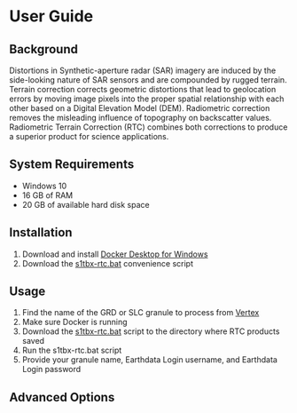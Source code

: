 # User Guide

## Background

Distortions in Synthetic-aperture radar (SAR) imagery are induced by the side-looking nature of SAR sensors and are compounded by rugged terrain. Terrain correction corrects geometric distortions that lead to geolocation errors by moving image pixels into the proper spatial relationship with each other based on a Digital Elevation Model (DEM). Radiometric correction removes the misleading influence of topography on backscatter values. Radiometric Terrain Correction (RTC) combines both corrections to produce a superior product for science applications.

## System Requirements

* Windows 10
* 16 GB of RAM
* 20 GB of available hard disk space

## Installation

1. Download and install [Docker Desktop for Windows](https://hub.docker.com/editions/community/docker-ce-desktop-windows)
1. Download the [s1tbx-rtc.bat](../scripts/s1tbx-rtc.bat) convenience script

## Usage

1. Find the name of the GRD or SLC granule to process from [Vertex](https://vertex.daac.asf.alaska.edu/)
1. Make sure Docker is running
1. Download the <a href="https://raw.githubusercontent.com/asfadmin/grfn-s1tbx-rtc/master/scripts/s1tbx-rtc.bat" download>s1tbx-rtc.bat</a> script to the directory where RTC products saved
1. Run the s1tbx-rtc.bat script
1. Provide your granule name, Earthdata Login username, and Earthdata Login password

## Advanced Options

